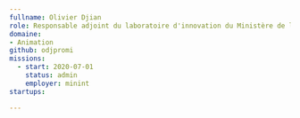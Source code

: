 ```yaml
---
fullname: Olivier Djian
role: Responsable adjoint du laboratoire d'innovation du Ministère de l'Intérieur
domaine:
- Animation
github: odjpromi
missions:
  - start: 2020-07-01
    status: admin
    employer: minint
startups:

---
```

